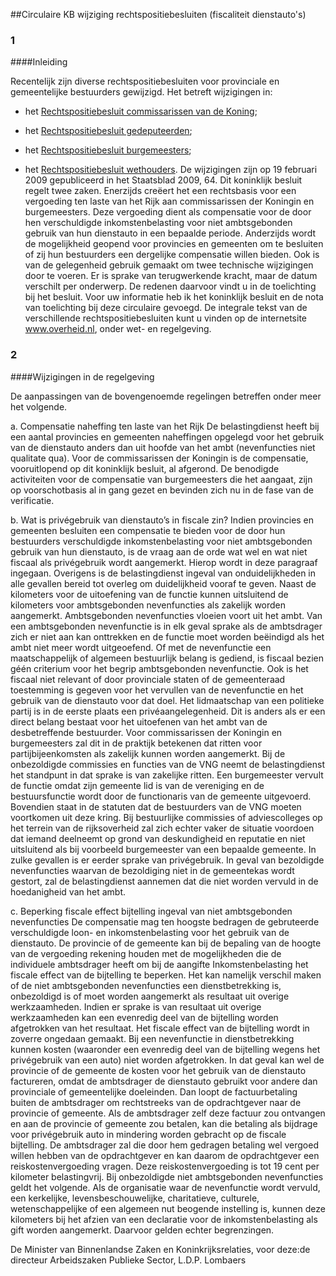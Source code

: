 <meta http-equiv='Content-Type' content='text/html; charset=utf-8' />

##Circulaire KB wijziging rechtspositiebesluiten (fiscaliteit dienstauto's)

### 1  

####Inleiding

Recentelijk zijn diverse rechtspositiebesluiten voor provinciale en gemeentelijke bestuurders gewijzigd. Het betreft wijzigingen in: 

* het [Rechtspositiebesluit commissarissen van de Koning](../../../../../../../../AMvB/rechtspositiebesluit/commissarissen/van/de/koning/BWBR0006738/README.md);  

* het [Rechtspositiebesluit gedeputeerden](../../../../../../../../AMvB/rechtspositiebesluit/gedeputeerden/BWBR0006533/README.md);  

* het [Rechtspositiebesluit burgemeesters](../../../../../../../../AMvB/rechtspositiebesluit/burgemeesters/BWBR0006743/README.md);  

* het [Rechtspositiebesluit wethouders](../../../../../../../../AMvB/rechtspositiebesluit/wethouders/BWBR0006535/README.md).   De wijzigingen zijn op 19 februari 2009 gepubliceerd in het Staatsblad 2009, 64. Dit koninklijk besluit regelt twee zaken. Enerzijds creëert het een rechtsbasis voor een vergoeding ten laste van het Rijk aan commissarissen der Koningin en burgemeesters. Deze vergoeding dient als compensatie voor de door hen verschuldigde inkomstenbelasting voor niet ambtsgebonden gebruik van hun dienstauto in een bepaalde periode. Anderzijds wordt de mogelijkheid geopend voor provincies en gemeenten om te besluiten of zij hun bestuurders een dergelijke compensatie willen bieden. Ook is van de gelegenheid gebruik gemaakt om twee technische wijzigingen door te voeren. Er is sprake van terugwerkende kracht, maar de datum verschilt per onderwerp. De redenen daarvoor vindt u in de toelichting bij het besluit. Voor uw informatie heb ik het koninklijk besluit en de nota van toelichting bij deze circulaire gevoegd. De integrale tekst van de verschillende rechtspositiebesluiten kunt u vinden op de internetsite www.overheid.nl, onder wet- en regelgeving.    
### 2  

####Wijzigingen in de regelgeving

De aanpassingen van de bovengenoemde regelingen betreffen onder meer het volgende. 

a. Compensatie naheffing ten laste van het Rijk De belastingdienst heeft bij een aantal provincies en gemeenten naheffingen opgelegd voor het gebruik van de dienstauto anders dan uit hoofde van het ambt (nevenfuncties niet qualitate qua). Voor de commissarissen der Koningin is de compensatie, vooruitlopend op dit koninklijk besluit, al afgerond. De benodigde activiteiten voor de compensatie van burgemeesters die het aangaat, zijn op voorschotbasis al in gang gezet en bevinden zich nu in de fase van de verificatie.  

b. Wat is privégebruik van dienstauto’s in fiscale zin? Indien provincies en gemeenten besluiten een compensatie te bieden voor de door hun bestuurders verschuldigde inkomstenbelasting voor niet ambtsgebonden gebruik van hun dienstauto, is de vraag aan de orde wat wel en wat niet fiscaal als privégebruik wordt aangemerkt. Hierop wordt in deze paragraaf ingegaan. Overigens is de belastingdienst ingeval van onduidelijkheden in alle gevallen bereid tot overleg om duidelijkheid vooraf te geven. Naast de kilometers voor de uitoefening van de functie kunnen uitsluitend de kilometers voor ambtsgebonden nevenfuncties als zakelijk worden aangemerkt. Ambtsgebonden nevenfuncties vloeien voort uit het ambt. Van een ambtsgebonden nevenfunctie is in elk geval sprake als de ambtsdrager zich er niet aan kan onttrekken en de functie moet worden beëindigd als het ambt niet meer wordt uitgeoefend. Of met de nevenfunctie een maatschappelijk of algemeen bestuurlijk belang is gediend, is fiscaal bezien géén criterium voor het begrip ambtsgebonden nevenfunctie. Ook is het fiscaal niet relevant of door provinciale staten of de gemeenteraad toestemming is gegeven voor het vervullen van de nevenfunctie en het gebruik van de dienstauto voor dat doel. Het lidmaatschap van een politieke partij is in de eerste plaats een privéaangelegenheid. Dit is anders als er een direct belang bestaat voor het uitoefenen van het ambt van de desbetreffende bestuurder. Voor commissarissen der Koningin en burgemeesters zal dit in de praktijk betekenen dat ritten voor partijbijeenkomsten als zakelijk kunnen worden aangemerkt. Bij de onbezoldigde commissies en functies van de VNG neemt de belastingdienst het standpunt in dat sprake is van zakelijke ritten. Een burgemeester vervult de functie omdat zijn gemeente lid is van de vereniging en de bestuursfunctie wordt door de functionaris van de gemeente uitgevoerd. Bovendien staat in de statuten dat de bestuurders van de VNG moeten voortkomen uit deze kring. Bij bestuurlijke commissies of adviescolleges op het terrein van de rijksoverheid zal zich echter vaker de situatie voordoen dat iemand deelneemt op grond van deskundigheid en reputatie en niet uitsluitend als bij voorbeeld burgemeester van een bepaalde gemeente. In zulke gevallen is er eerder sprake van privégebruik. In geval van bezoldigde nevenfuncties waarvan de bezoldiging niet in de gemeentekas wordt gestort, zal de belastingdienst aannemen dat die niet worden vervuld in de hoedanigheid van het ambt.  

c. Beperking fiscale effect bijtelling ingeval van niet ambtsgebonden nevenfuncties De compensatie mag ten hoogste bedragen de gebruteerde verschuldigde loon- en inkomstenbelasting voor het gebruik van de dienstauto. De provincie of de gemeente kan bij de bepaling van de hoogte van de vergoeding rekening houden met de mogelijkheden die de individuele ambtsdrager heeft om bij de aangifte Inkomstenbelasting het fiscale effect van de bijtelling te beperken. Het kan namelijk verschil maken of de niet ambtsgebonden nevenfuncties een dienstbetrekking is, onbezoldigd is of moet worden aangemerkt als resultaat uit overige werkzaamheden. Indien er sprake is van resultaat uit overige werkzaamheden kan een evenredig deel van de bijtelling worden afgetrokken van het resultaat. Het fiscale effect van de bijtelling wordt in zoverre ongedaan gemaakt. Bij een nevenfunctie in dienstbetrekking kunnen kosten (waaronder een evenredig deel van de bijtelling wegens het privégebruik van een auto) niet worden afgetrokken. In dat geval kan wel de provincie of de gemeente de kosten voor het gebruik van de dienstauto factureren, omdat de ambtsdrager de dienstauto gebruikt voor andere dan provinciale of gemeentelijke doeleinden. Dan loopt de factuurbetaling buiten de ambtsdrager om rechtstreeks van de opdrachtgever naar de provincie of gemeente. Als de ambtsdrager zelf deze factuur zou ontvangen en aan de provincie of gemeente zou betalen, kan die betaling als bijdrage voor privégebruik auto in mindering worden gebracht op de fiscale bijtelling. De ambtsdrager zal die door hem gedragen betaling wel vergoed willen hebben van de opdrachtgever en kan daarom de opdrachtgever een reiskostenvergoeding vragen. Deze reiskostenvergoeding is tot 19 cent per kilometer belastingvrij. Bij onbezoldigde niet ambtsgebonden nevenfuncties geldt het volgende. Als de organisatie waar de nevenfunctie wordt vervuld, een kerkelijke, levensbeschouwelijke, charitatieve, culturele, wetenschappelijke of een algemeen nut beogende instelling is, kunnen deze kilometers bij het afzien van een declaratie voor de inkomstenbelasting als gift worden aangemerkt. Daarvoor gelden echter begrenzingen.       

De 
Minister van Binnenlandse Zaken en Koninkrijksrelaties, voor deze:de 
directeur Arbeidszaken Publieke Sector, 
L.D.P. Lombaers     
